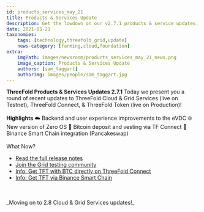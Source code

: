 ```yaml
---
id: products_services_may_21
title: Products & Services Update 
description: Get the lowdown on our v2.7.1 products & service updates.
date: 2021-05-21
taxonomies:
    tags: [technology,threefold_grid,update]
    news-category: [farming,cloud,foundation]
extra:
    imgPath: images/newsroom/products_services_may_21_news.png
    image_caption: Products & Services Update
    authors: [sam_taggart]
    authorImg: images/people/sam_taggart.jpg
---
```



**ThreeFold Products & Services Updates 2.7.1**
Today we present you a round of recent updates to ThreeFold Cloud & Grid Services (live on Testnet), ThreeFold Connect, & ThreeFold Token (live on Production)!
<br />
<br />
**Highlights**
☁️ Backend and user experience improvements to the eVDC
🌐 New version of Zero OS
👜 Bitcoin deposit and vesting via TF Connect
🥞 Binance Smart Chain integration (Pancakeswap)
<br />
<br />
What Now?
- [Read the full release notes](https://threefold.io/info/cloud#/cloud__release_notes_2_7_1)
- [Join the Grid testing community](https://t.me/threefoldtesting)
- [Info: Get TFT with BTC directly on ThreeFold Connect](https://library.threefold.me/info/tfgrid/#/threefold__threefold_connect_btc)
- [Info: Get TFT via Binance Smart Chain](https://library.threefold.me/info/tfgrid/#/threefold__tft_binance_defi?id=how-to-get-tft-on-pancakeswap)
<br />
<br />
_Moving on to 2.8 Cloud & Grid Services updates!_
